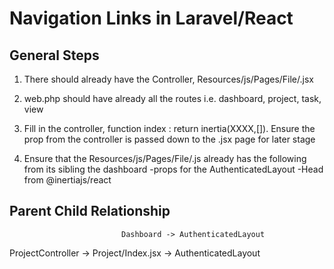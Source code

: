 # Navigation Links in Laravel/React

## General Steps

1. There should already have the Controller, Resources/js/Pages/File/.jsx

2. web.php should have already all the routes i.e. dashboard, project, task, view

2. Fill in the controller, function index : return inertia(XXXX,[]). Ensure the prop from the controller is passed down to the .jsx page for later stage

3. Ensure that the Resources/js/Pages/File/.js already has the following from its sibling the dashboard
    -props for the AuthenticatedLayout
    -Head from @inertiajs/react


## Parent Child Relationship

                             Dashboard -> AuthenticatedLayout

ProjectController -> Project/Index.jsx -> AuthenticatedLayout